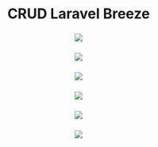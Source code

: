 <h1 align="center">CRUD Laravel Breeze</h1>

###

<div align="center">
  <img height="" src="https://cdn.discordapp.com/attachments/914572071114264659/1141894275961991198/image.png"  />
</div>

###

<div align="center">
  <img height="" src="https://cdn.discordapp.com/attachments/914572071114264659/1141894541763420211/image.png"  />
</div>

###

<div align="center">
  <img height="" src="https://cdn.discordapp.com/attachments/914572071114264659/1141899301983879168/image.png"  />
</div>

###

<div align="center">
  <img height="" src="https://cdn.discordapp.com/attachments/914572071114264659/1141904218400227338/image.png"  />
</div>

###

<div align="center">
  <img height="" src="https://cdn.discordapp.com/attachments/914572071114264659/1141904410226724985/image.png"  />
</div>

###

<div align="center">
  <img height="" src="https://cdn.discordapp.com/attachments/914572071114264659/1141904476970680411/image.png"  />
</div>

###

